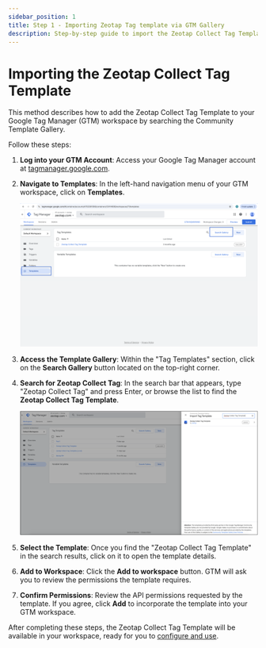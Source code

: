 ```yaml
---
sidebar_position: 1
title: Step 1 - Importing Zeotap Tag template via GTM Gallery
description: Step-by-step guide to import the Zeotap Collect Tag Template to your Google Tag Manager workspace using the Community Template Gallery.
---
```


# Importing the Zeotap Collect Tag Template

This method describes how to add the Zeotap Collect Tag Template to your Google Tag Manager (GTM) workspace by searching the Community Template Gallery.

Follow these steps:

1.  **Log into your GTM Account**:
    Access your Google Tag Manager account at [tagmanager.google.com](https://tagmanager.google.com/).

2.  **Navigate to Templates**:
    In the left-hand navigation menu of your GTM workspace, click on **Templates**.

    ![GTM Templates Menu](../../../static/img/GTM/GTM_template_screen.png)

3.  **Access the Template Gallery**:
    Within the "Tag Templates" section, click on the **Search Gallery** button located on the top-right corner.

4.  **Search for Zeotap Collect Tag**:
    In the search bar that appears, type "Zeotap Collect Tag" and press Enter, or browse the list to find the **Zeotap Collect Tag Template**.

     ![GTM Search Gallery Button](../../../static/img/GTM/GTM_Gallery.png)

5.  **Select the Template**:
    Once you find the "Zeotap Collect Tag Template" in the search results, click on it to open the template details.

6.  **Add to Workspace**:
    Click the **Add to workspace** button. GTM will ask you to review the permissions the template requires.

7.  **Confirm Permissions**:
    Review the API permissions requested by the template. If you agree, click **Add** to incorporate the template into your GTM workspace.

After completing these steps, the Zeotap Collect Tag Template will be available in your workspace, ready for you to [configure and use](./configuration.md). 